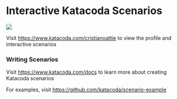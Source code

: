 # Interactive Katacoda Scenarios

[![](http://shields.katacoda.com/katacoda/cristianoattie/count.svg)](https://www.katacoda.com/cristianoattie "Get your profile on Katacoda.com")

Visit https://www.katacoda.com/cristianoattie to view the profile and interactive scenarios

### Writing Scenarios
Visit https://www.katacoda.com/docs to learn more about creating Katacoda scenarios

For examples, visit https://github.com/katacoda/scenario-example
